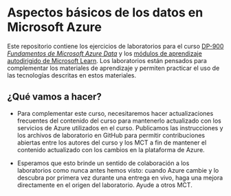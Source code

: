 # <a name="microsoft-azure-data-fundamentals"></a>Aspectos básicos de los datos en Microsoft Azure

Este repositorio contiene los ejercicios de laboratorios para el curso [DP-900  *Fundamentos de Microsoft Azure Data*](https://docs.microsoft.com/en-us/learn/certifications/courses/dp-900t00) y los [módulos de aprendizaje autodirigido de Microsoft Learn](https://docs.microsoft.com/en-us/users/23110622/collections/0kjyh8rn5gdrjj/). Los laboratorios están pensados para complementar los materiales de aprendizaje y permiten practicar el uso de las tecnologías descritas en estos materiales. 

## <a name="what-are-we-doing"></a>¿Qué vamos a hacer?

- Para complementar este curso, necesitaremos hacer actualizaciones frecuentes del contenido del curso para mantenerlo actualizado con los servicios de Azure utilizados en el curso.  Publicamos las instrucciones y los archivos de laboratorio en GitHub para permitir contribuciones abiertas entre los autores del curso y los MCT a fin de mantener el contenido actualizado con los cambios en la plataforma de Azure.

- Esperamos que esto brinde un sentido de colaboración a los laboratorios como nunca antes hemos visto: cuando Azure cambie y lo descubra por primera vez durante una entrega en vivo, haga una mejora directamente en el origen del laboratorio.  Ayude a otros MCT.

